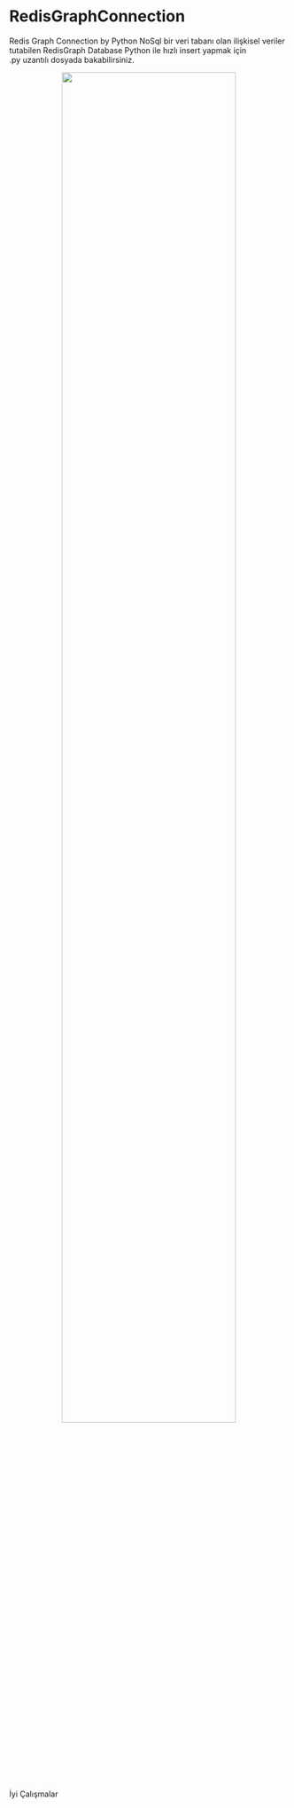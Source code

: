 # RedisGraphConnection
Redis Graph Connection  by Python
NoSql bir veri tabanı olan ilişkisel veriler tutabilen RedisGraph Database Python ile  hızlı insert yapmak için   
.py uzantılı dosyada bakabilirsiniz.

<div align="center">
    <a href="./">
        <img src="https://redis.com/wp-content/uploads/2020/04/image10-368x260-1.png" width="79%"/>
    </a>
</div>


İyi Çalışmalar
